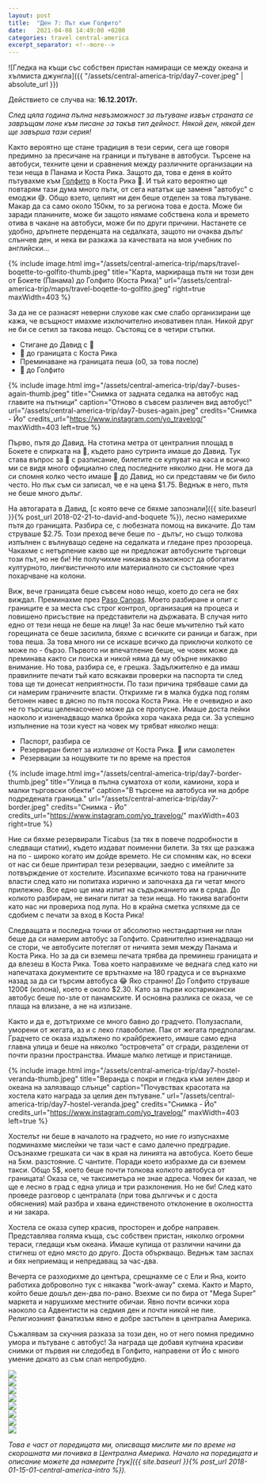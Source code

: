 ```yaml
---
layout: post
title:  "Ден 7: Път към Голфито"
date:   2021-04-08 14:49:00 +0200
categories: travel central-america
excerpt_separator: <!--more-->
---
```


![Гледка на къщи със собствен пристан намиращи се между океана и хълмиста джунгла]({{ "/assets/central-america-trip/day7-cover.jpeg" | absolute_url }})

Действието се случва на: **16.12.2017г.**

_След цяла година пълна невъзможност за пътуване извън страната се завръщам поне към писане за такъв тип дейност. Някой ден, някой ден ще завърша тази серия!_

Както вероятно ще стане традиция в тези серии, сега ще говоря предимно за пресичане на граници и пътуване в автобуси. Търсене на автобуси, техните цени и сравнения между различните организации на тези неща в Панама и Коста Рика. Защото да, това е деня в който пътувахме към [Голфито](https://www.openstreetmap.org/search?query=golfito#map=15/8.6373/-83.1665) в Коста Рика 🎉. И тъй като вероятно ще повтарям тази дума много пъти, от сега нататък ще заменя "автобус" с емоджи 😅. Общо взето, целият ни ден беше отделен за това пътуване. Макар да са само около 150км, то за региона това е доста. Може би заради планините, може би защото нямаме собствена кола и времето отива в чакане на автобуси, може би по други причини. Настанете се удобно, дръпнете перденцата на седалката, защото ни очаква дълъг слънчев ден, и нека ви разкажа за качествата на моя учебник по английски...

<!--more-->

{% include image.html
            img="/assets/central-america-trip/maps/travel-boqette-to-golfito-thumb.jpeg"
            title="Карта, маркираща пътя ни този ден от Бокете (Панама) до Голфито (Коста Рика)"
            url="/assets/central-america-trip/maps/travel-boqette-to-golfito.jpeg"
            right=true
            maxWidth=403 %}

За да не се разнасят неверни слухове как сме слабо организирани ще кажа, че всъщност имахме изключително иновативен план. Никой друг не би се сетил за такова нещо. Състоящ се в четири стъпки.

* Стигане до Давид с 🚌
* 🚌 до границата с Коста Рика
* Преминаване на границата пеша (о0, за това после)
* 🚌 до Голфито

{% include image.html
            img="/assets/central-america-trip/day7-buses-again-thumb.jpeg"
            title="Снимка от задната седалка на автобус над главите на пътници"
            caption="Отново в съвсем различен вид автобус!"
            url="/assets/central-america-trip/day7-buses-again.jpeg"
            credits="Снимка - Йо"
            credits_url="https://www.instagram.com/yo_travelog/"
            maxWidth=403
            left=true %}

Първо, пътя до Давид. На стотина метра от централния площад в Бокете е спирката на 🚌, където рано сутринта имаше до Давид. Тук става въпрос за 🚌 с разписание, билетите се купуват на каса и всичко ми се видя много официално след последните няколко дни. Не мога да си спомня колко често имаше 🚌 до Давид, но си представям че би било често. Но пък съм си записал, че е на цена $1.75. Веднъж в него, пътя не беше много дълъг.

На автогарата в Давид, [с която вече се бяхме запознали]({{ site.baseurl }}{% post_url 2018-02-21-to-david-and-boquete %}), лесно намерихме пътя до границата. Разбира се, с любезната помощ на викачите. До там струваше $2.75. Този преход вече беше по - дълъг, но също толкова изпълнен с вълнуващо седене на седалката и гледане през прозореца. Чакахме с нетърпение какво ще ни предложат автобусните търговци този път, но не би! Не получихме никаква възможност да обогатим културното, лингвистичното или материалното си състояние чрез похарчване на колони.

Виж, вече границата беше съвсем ново нещо, което до сега не бях виждал. Преминахме през [Paso Canoas](https://www.openstreetmap.org/node/8391885913#map=15/8.5682/-82.8264). Моето разбиране и опит с границите е за места със строг контрол, организация на процеса и повишено присъствие на представители на държавата. В случая нито едно от тези неща не беше на лице! За нас беше мъчително тъй като горещината се беше засилила, бяхме с всичките си раници и багаж, при това пеша. За това много ни се искаше всичко да приключи колкото се може по - бързо. Първото ни впечатление беше, че човек може да преминава както си поиска и никой няма да му обърне никакво внимание. Но това, разбира се, е грешка. Задължително е да имаш правилните печати тъй като всякакви проверки на паспорта ти след това ще ти донесат неприятности. По тази причина трябваше сами да си намерим граничните власти. Открихме ги в малка будка под голям бетонен навес в дясно по пътя посока Коста Рика. Не е очевидно и ако не го търсиш целенасочено може да се пропусне. Имаше доста пейки наоколо и изненадващо малка бройка хора чакаха реда си. За успешно изпълнение на този куест на човек му трябват няколко неща:

* Паспорт, разбира се
* Резервиран билет за _излизане_ от Коста Рика. 🚌 или самолетен
* Резервации за нощувките ти по време на престоя

{% include image.html
            img="/assets/central-america-trip/day7-border-thumb.jpeg"
            title="Улица в пълна суматоха от коли, камиони, хора и малки търговски обекти"
            caption="В търсене на автобуса ни на добре подредената граница."
            url="/assets/central-america-trip/day7-border.jpeg"
            credits="Снимка - Йо"
            credits_url="https://www.instagram.com/yo_travelog/"
            maxWidth=403
            right=true %}

Ние си бяхме резервирали Ticabus (за тях в повече подробности в следващи статии), където издават поименни билети. За тях ще разкажа на по - широко когато им дойде времето. Не си спомням как, но всеки от нас си беше принтирал тези резервации, заедно с имейлите за потвърждение от хостелите. Изсипахме всичкото това на граничните власти след като ни попитаха изрично и започнаха да ги четат много прилежно. Все едно ще има изпит на съдържанието им в сряда. До колкото разбирам, не винаги питат за тези неща. Но такива вагабонти като нас ни провериха под лупа. Но в крайна сметка успяхме да се сдобием с печати за вход в Коста Рика!

Следващата и последна точки от абсолютно нестандартния ни план беше да си намерим автобус за Голфито. Сравнително изненадващо ни се стори, че автобусите потеглят от ничията земя между Панама и Коста Рика. Но за да си вземеш печата трябва да преминеш границата и да влезеш в Коста Рика. Това което направихме че веднага след като ни напечатаха документите се врътнахме на 180 градуса и се върнахме назад за да си търсим автобуса 😂 Яко странно! До Голфито струваше 1200¢ (колона), което е около $2.30. Като за първи костарикански автобус беше по-зле от панамските. И основна разлика се оказа, че се плаща на влизане, а не на излизане.

Както и да е, дотътрихме се много бавно до градчето. Полузаспали, уморени от жегата, аз и с леко главоболие. Пак от жегата предполагам. Градчето се оказа издължено по крайбрежието, имаше само една главна улица и беше на няколко “островчета” от сгради, разделени от почти празни пространства. Имаше малко летище и пристанище.

{% include image.html
            img="/assets/central-america-trip/day7-hostel-veranda-thumb.jpeg"
            title="Веранда с покри и гледка към зелен двор и океана на залязващо слънце"
            caption="Почувствах красотата на хостела като награда за целия ден пътуване."
            url="/assets/central-america-trip/day7-hostel-veranda.jpeg"
            credits="Снимка - Йо"
            credits_url="https://www.instagram.com/yo_travelog/"
            maxWidth=403
            left=true %}

Хостелът ни беше в началото на градчето, но ние го изпуснахме подминахме мислейки че тази част е само далечно предградие. Осъзнахме грешката си чак в края на линията на автобуса. Което беше на 5км. разстояние. С чантите. Поради което избрахме да си вземем такси. Общо 5$, което беше почти толкова колкото автобуса от границата! Оказа се, че таксиметъра не знае адреса. Човек би казал, че ще е лесно в град с една улица и три разклонения. Но не би! След като проведе разговор с централата (при това дългичък и с доста обяснения) май разбра и хвана единственото отклонение в околността и ни закара.

Хостела се оказа супер красив, просторен и добре направен. Представлява голяма къща, със собствен пристан, няколко огромни тераси, гледащи към океана. Имаше купища от различни начини да стигнеш от едно място до друго. Доста объркващо. Веднъж там заспах и бях неприемащ и непредаващ за час-два.

Вечерта се разходихме до центъра, срещнахме се с Ели и Яна, които работиха доброволно тук с някаква "work-away" схема. Както и Марто, който беше дошъл ден-два по-рано. Взехме си по бира от "Mega Super" маркета и нарушихме местните обичаи. Явно почти всички хора наоколо са Адвентисти на седмия ден и почти никой не пие. Религиозният фанатизъм явно е добре застъпен в централна Америка.

Съжалявам за скучния разказа за този ден, но от него помня предимно умора и пътуване с автобус! За награда ще добавя купчина красиви снимки от първия ни следобед в Голфито, направени от Йо с много умение докато аз съм спал непробудно.

<div class="gallery gallery-full-width">
    <div class="gallery-row">
        <div class="gallery-column">
            <a href="/assets/central-america-trip/day7-bay-of-golfito.jpeg"
                title="Залива на Голфито гледан от хостела ни. Снимка - Йо.">
                <img src="/assets/central-america-trip/day7-bay-of-golfito-thumb.jpeg">
            </a>
        </div>
        <div class="gallery-column">
            <a href="/assets/central-america-trip/day7-hostel-pier.jpeg"
                title="Кеят излизащ от сградата на хостела. Снимка - Йо.">
                <img src="/assets/central-america-trip/day7-hostel-pier-thumb.jpeg">
            </a>
        </div>
        <div class="gallery-column">
            <a href="/assets/central-america-trip/day7-hostel-outside-1.jpeg"
                title="Гледка към хостела ни от земята. Снимка - Йо.">
                <img src="/assets/central-america-trip/day7-hostel-outside-1-thumb.jpeg">
            </a>
        </div>
        <div class="gallery-column">
            <a href="/assets/central-america-trip/day7-hostel-waterfront.jpeg"
                title="Хостела гледан от към водата. Снимка - Йо.">
                <img src="/assets/central-america-trip/day7-hostel-waterfront-thumb.jpeg">
            </a>
        </div>
    </div>
    <div class="gallery-row">
        <div class="gallery-column">
            <a href="/assets/central-america-trip/day7-hostel-street.jpeg"
                title="'Улицата' на която се намираше хостела. Снимка - Йо.">
                <img src="/assets/central-america-trip/day7-hostel-street-thumb.jpeg">
            </a>
        </div>
        <div class="gallery-column">
            <a href="/assets/central-america-trip/day7-getting-dark.jpeg"
                title="В залива започва да се стъмва. Снимка - Йо.">
                <img src="/assets/central-america-trip/day7-getting-dark-thumb.jpeg">
            </a>
        </div>
        <div class="gallery-column">
            <a href="/assets/central-america-trip/day7-beer.jpeg"
                title="Първата ни костариканска бира. Снимка - Йо.">
                <img src="/assets/central-america-trip/day7-beer-thumb.jpeg">
            </a>
        </div>
        <div class="gallery-column">
            <a href="/assets/central-america-trip/day7-golfito-night.jpeg"
                title="Нощна търговия. Снимка - Йо.">
                <img src="/assets/central-america-trip/day7-golfito-night-thumb.jpeg">
            </a>
        </div>
    </div>
</div>

_Това е част от поредицата ми, описваща мислите ми по време на скорошната ми почивка в Централна Америка. Начало на поредицата и описание можете да намерите [тук]({{ site.baseurl }}{% post_url 2018-01-15-01-central-america-intro %})._
